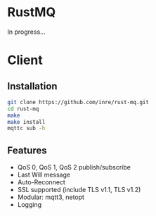 # RustMQ

In progress...

# Client

## Installation

```bash
git clone https://github.com/inre/rust-mq.git
cd rust-mq
make
make install
mqttc sub -h
```
## Features

* QoS 0, QoS 1, QoS 2 publish/subscribe
* Last Will message
* Auto-Reconnect
* SSL supported (include TLS v1.1, TLS v1.2)
* Modular: mqtt3, netopt
* Logging
